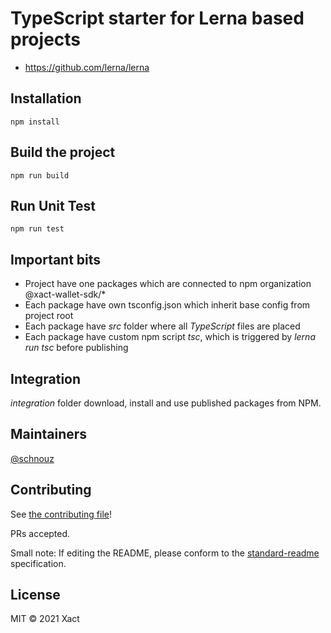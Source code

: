 # TypeScript starter for Lerna based projects

- https://github.com/lerna/lerna

## Installation

```
npm install
```

## Build the project

```
npm run build
```

## Run Unit Test

```
npm run test
```

## Important bits

- Project have one packages which are connected to npm organization @xact-wallet-sdk/\*
- Each package have own tsconfig.json which inherit base config from project root
- Each package have _src_ folder where all _TypeScript_ files are placed
- Each package have custom npm script _tsc_, which is triggered by _lerna run tsc_ before publishing

## Integration

_integration_ folder download, install and use published packages from NPM.

## Maintainers

[@schnouz](https://github.com/schnouz)

## Contributing

See [the contributing file](CONTRIBUTING.md)!

PRs accepted.

Small note: If editing the README, please conform to the [standard-readme](https://github.com/RichardLitt/standard-readme) specification.

## License

MIT © 2021 Xact
